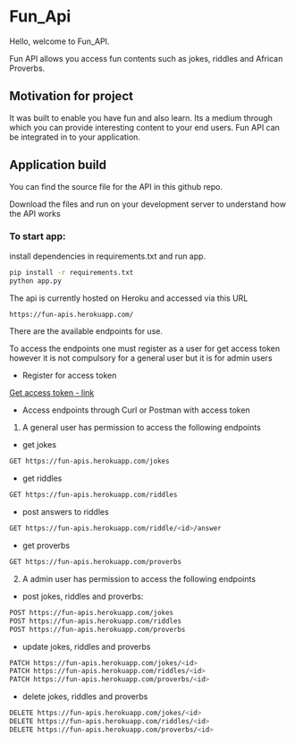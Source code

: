 # Fun_Api

Hello, welcome to Fun_API.

Fun API allows you access fun contents such as jokes, riddles and African Proverbs.

## Motivation for project

It was built to enable you have fun and also learn. Its a medium through which you can provide interesting content to your end users. Fun API can be integrated in to your application.

## Application build

You can find the source file for the API in this github repo. 

Download the files and run on your development server to understand how the API works

### To start app:

install dependencies in requirements.txt and run app.

```bash
pip install -r requirements.txt
python app.py

```
The api is currently hosted on Heroku and accessed via this URL

```bash
https://fun-apis.herokuapp.com/

```
There are the available endpoints for use.

To access the endpoints one must register as a user for get access token however it is not compulsory for a general user but it is for admin users

- Register for access token

[Get access token - link](https://fun-api.us.auth0.com/authorize?audience=https://localhost:8080&scope=SCOPE&response_type=token&client_id=d22DAcHoKoii94jlf6CZvyIq1ufjyu4F&redirect_uri=https://fun-apis.herokuapp.com&state=STATE)

- Access endpoints through Curl or Postman with access token

1) A general user has permission to access the following endpoints

- get jokes
```bash 
GET https://fun-apis.herokuapp.com/jokes
```
- get riddles
```bash 
GET https://fun-apis.herokuapp.com/riddles
``` 
- post answers to riddles
```bash 
GET https://fun-apis.herokuapp.com/riddle/<id>/answer
```
- get proverbs
```bash 
GET https://fun-apis.herokuapp.com/proverbs
```

2) A admin user has permission to access the following endpoints

- post jokes, riddles and proverbs:
```bash 
POST https://fun-apis.herokuapp.com/jokes
POST https://fun-apis.herokuapp.com/riddles
POST https://fun-apis.herokuapp.com/proverbs
```

- update jokes, riddles and proverbs

```bash
PATCH https://fun-apis.herokuapp.com/jokes/<id>
PATCH https://fun-apis.herokuapp.com/riddles/<id>
PATCH https://fun-apis.herokuapp.com/proverbs/<id>
```

- delete jokes, riddles and proverbs

```bash
DELETE https://fun-apis.herokuapp.com/jokes/<id>
DELETE https://fun-apis.herokuapp.com/riddles/<id>
DELETE https://fun-apis.herokuapp.com/proverbs/<id>
```


